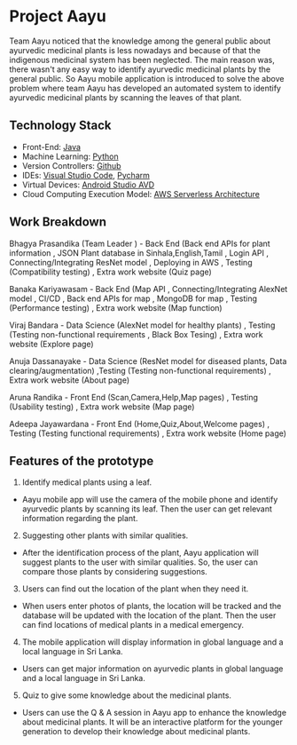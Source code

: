 # Project Aayu 

Team Aayu noticed that the knowledge among the general public about ayurvedic medicinal plants is less nowadays and because of that the indigenous medicinal system has been neglected. The main reason was, there wasn't any easy way to identify ayurvedic medicinal plants by the general public. So Aayu mobile application is introduced to solve the above problem where team Aayu has developed an automated system to identify ayurvedic medicinal plants by scanning the leaves of that plant.

## Technology Stack

 - Front-End: [Java](https://reactnative.dev/)
 - Machine Learning: [Python](https://www.python.org/) 
 - Version Controllers: [Github](https://github.com/)
 - IDEs: [Visual Studio Code](https://code.visualstudio.com/), [Pycharm](https://www.jetbrains.com/pycharm/)
 - Virtual Devices: [Android Studio AVD](https://developer.android.com/studio)
 - Cloud Computing Execution Model: [AWS Serverless Architecture](https://aws.amazon.com/)
 
 
 ## Work Breakdown

Bhagya Prasandika (Team Leader ) - Back End (Back end APIs for plant information , JSON Plant database in Sinhala,English,Tamil , Login API , Connecting/Integrating ResNet model ,  Deploying in AWS , Testing (Compatibility testing) , Extra work website (Quiz page)

Banaka Kariyawasam - Back End (Map API , Connecting/Integrating AlexNet model , CI/CD , Back end APIs for map  , MongoDB for map , Testing (Performance testing) , Extra work website (Map function)

Viraj Bandara - Data Science (AlexNet model for healthy plants) , Testing (Testing non-functional requirements , Black Box Tesing) , Extra work website (Explore page)

Anuja Dassanayake - Data Science (ResNet model for diseased plants, Data clearing/augmentation) ,Testing (Testing non-functional requirements) , Extra work 
website (About page)

Aruna Randika - Front End (Scan,Camera,Help,Map pages) , Testing (Usability testing) , Extra work website (Map page)

Adeepa Jayawardana - Front End (Home,Quiz,About,Welcome pages) , Testing (Testing functional requirements) , Extra work website (Home page)

 
 ## Features of the prototype
 1.  Identify medical plants using a leaf.
    

-   Aayu mobile app will use the camera of the mobile phone and identify ayurvedic plants by scanning its leaf. Then the user can get relevant information regarding the plant.
    

2.  Suggesting other plants with similar qualities.
    

-   After the identification process of the plant, Aayu application will suggest plants to the user with similar qualities. So, the user can compare those plants by considering suggestions.
    

3.  Users can find out the location of the plant when they need it.
    

-   When users enter photos of plants, the location will be tracked and the database will be updated with the location of the plant. Then the user can find locations of medical plants in a medical emergency.
    

4.  The mobile application will display information in global language and a local language in Sri Lanka.
    

-   Users can get major information on ayurvedic plants in global language and a local language in Sri Lanka.
    

5.  Quiz to give some knowledge about the medicinal plants.
    

-   Users can use the Q & A session in Aayu app to enhance the knowledge about medicinal plants. It will be an interactive platform for the younger generation to develop their knowledge about medicinal plants.





